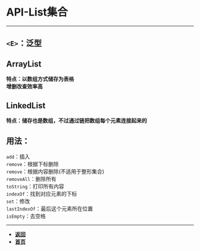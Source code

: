 # API-List集合

---

## `<E>`：泛型

## ArrayList
**特点：以数组方式储存为表格**  
**增删改查效率高**

## LinkedList
**特点：储存也是数组，不过通过链把数组每个元素连接起来的**

## 用法：
`add`：插入  
`remove`：根据下标删除  
`remove`：根据内容删除(不适用于整形集合)  
`removeAll`：删除所有  
`toString`：打印所有内容  
`indexOf`：找到对应元素的下标  
`set`：修改  
`lastIndexOf`：最后这个元素所在位置  
`isEmpty`：去空格  

---

- [**返回**](https://code.aliyun.com/kangxianghui/studywrod/tree/master/%E5%A4%A7%E4%BA%8C%E5%AD%A6%E4%B9%A0%E7%9F%A5%E8%AF%86%E7%82%B9/java)
- [**首页**](https://code.aliyun.com/kangxianghui/studywrod/tree/master)